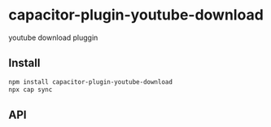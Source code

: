 # capacitor-plugin-youtube-download

youtube download pluggin

## Install

```bash
npm install capacitor-plugin-youtube-download
npx cap sync
```

## API

<docgen-index></docgen-index>

<docgen-api>
<!-- run docgen to generate docs from the source -->
<!-- More info: https://github.com/ionic-team/capacitor-docgen -->
</docgen-api>
